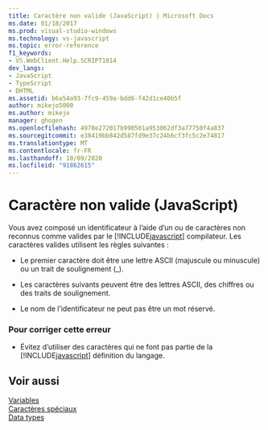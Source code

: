 ```yaml
---
title: Caractère non valide (JavaScript) | Microsoft Docs
ms.date: 01/18/2017
ms.prod: visual-studio-windows
ms.technology: vs-javascript
ms.topic: error-reference
f1_keywords:
- VS.WebClient.Help.SCRIPT1014
dev_langs:
- JavaScript
- TypeScript
- DHTML
ms.assetid: b6a54a93-7fc9-459a-bdd6-f42d1ce40b5f
author: mikejo5000
ms.author: mikejo
manager: ghogen
ms.openlocfilehash: 4978e272017b990501a953062df3a77750f4a837
ms.sourcegitcommit: e38419bb842d587fd9e37c24b6cf3fc5c2e74817
ms.translationtype: MT
ms.contentlocale: fr-FR
ms.lasthandoff: 10/09/2020
ms.locfileid: "91862615"
---
```

# <a name="invalid-character-javascript"></a>Caractère non valide (JavaScript)
Vous avez composé un identificateur à l’aide d’un ou de caractères non reconnus comme valides par le [!INCLUDE[javascript](../../javascript/includes/javascript-md.md)] compilateur. Les caractères valides utilisent les règles suivantes :  
  
- Le premier caractère doit être une lettre ASCII (majuscule ou minuscule) ou un trait de soulignement (_).  
  
- Les caractères suivants peuvent être des lettres ASCII, des chiffres ou des traits de soulignement.  
  
- Le nom de l’identificateur ne peut pas être un mot réservé.  
  
### <a name="to-correct-this-error"></a>Pour corriger cette erreur  
  
- Évitez d’utiliser des caractères qui ne font pas partie de la [!INCLUDE[javascript](../../javascript/includes/javascript-md.md)] définition du langage.  
  
## <a name="see-also"></a>Voir aussi  
 [Variables](https://developer.mozilla.org/docs/Learn/JavaScript/First_steps/Variables)   
 [Caractères spéciaux](https://developer.mozilla.org/docs/Web/JavaScript/Guide/Grammar_and_types)   
 [Data types](https://developer.mozilla.org/docs/Web/JavaScript/Data_structures)